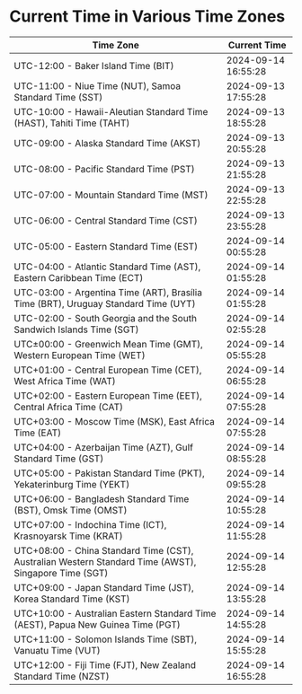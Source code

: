 # Current Time in Various Time Zones

| Time Zone | Current Time |
|-----------|--------------|
| UTC-12:00 - Baker Island Time (BIT) | 2024-09-14 16:55:28 |
| UTC-11:00 - Niue Time (NUT), Samoa Standard Time (SST) | 2024-09-13 17:55:28 |
| UTC-10:00 - Hawaii-Aleutian Standard Time (HAST), Tahiti Time (TAHT) | 2024-09-13 18:55:28 |
| UTC-09:00 - Alaska Standard Time (AKST) | 2024-09-13 20:55:28 |
| UTC-08:00 - Pacific Standard Time (PST) | 2024-09-13 21:55:28 |
| UTC-07:00 - Mountain Standard Time (MST) | 2024-09-13 22:55:28 |
| UTC-06:00 - Central Standard Time (CST) | 2024-09-13 23:55:28 |
| UTC-05:00 - Eastern Standard Time (EST) | 2024-09-14 00:55:28 |
| UTC-04:00 - Atlantic Standard Time (AST), Eastern Caribbean Time (ECT) | 2024-09-14 01:55:28 |
| UTC-03:00 - Argentina Time (ART), Brasília Time (BRT), Uruguay Standard Time (UYT) | 2024-09-14 01:55:28 |
| UTC-02:00 - South Georgia and the South Sandwich Islands Time (SGT) | 2024-09-14 02:55:28 |
| UTC±00:00 - Greenwich Mean Time (GMT), Western European Time (WET) | 2024-09-14 05:55:28 |
| UTC+01:00 - Central European Time (CET), West Africa Time (WAT) | 2024-09-14 06:55:28 |
| UTC+02:00 - Eastern European Time (EET), Central Africa Time (CAT) | 2024-09-14 07:55:28 |
| UTC+03:00 - Moscow Time (MSK), East Africa Time (EAT) | 2024-09-14 07:55:28 |
| UTC+04:00 - Azerbaijan Time (AZT), Gulf Standard Time (GST) | 2024-09-14 08:55:28 |
| UTC+05:00 - Pakistan Standard Time (PKT), Yekaterinburg Time (YEKT) | 2024-09-14 09:55:28 |
| UTC+06:00 - Bangladesh Standard Time (BST), Omsk Time (OMST) | 2024-09-14 10:55:28 |
| UTC+07:00 - Indochina Time (ICT), Krasnoyarsk Time (KRAT) | 2024-09-14 11:55:28 |
| UTC+08:00 - China Standard Time (CST), Australian Western Standard Time (AWST), Singapore Time (SGT) | 2024-09-14 12:55:28 |
| UTC+09:00 - Japan Standard Time (JST), Korea Standard Time (KST) | 2024-09-14 13:55:28 |
| UTC+10:00 - Australian Eastern Standard Time (AEST), Papua New Guinea Time (PGT) | 2024-09-14 14:55:28 |
| UTC+11:00 - Solomon Islands Time (SBT), Vanuatu Time (VUT) | 2024-09-14 15:55:28 |
| UTC+12:00 - Fiji Time (FJT), New Zealand Standard Time (NZST) | 2024-09-14 16:55:28 |
